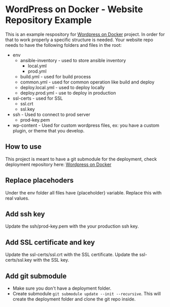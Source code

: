 # WordPress on Docker - Website Repository Example

This is an example respository for [Wordpress on Docker](https://github.com/kristo-godari/wordpress-on-docker) project. In order for that to work properly a specific structure is needed. 
Your website repo needs to have the following folders and files in the root:
- env
  - ansible-inventory - used to store ansible inventory
    - local.yml
    - prod.yml
  - build.yml - used for build process
  - common.yml - used for common operation like build and deploy
  - deploy.local.yml - used to deploy locally
  - deploy.prod.yml - use to deploy in production
- ssl-certs - used for SSL
  - ssl.crt
  - ssl.key
- ssh - Used to connect to prod server
  - prod-key.pem
- wp-content - Used for custom wordpress files, ex: you have a custom plugin, or theme that you develop.

## How to use
This project is meant to have a git submodule for the deployment, check deployment repository here: [Wordpress on Docker](https://github.com/kristo-godari/wordpress-on-docker) 

## Replace placehoders
Under the env folder all files have {placeholder} variable. Replace this with real values. 

## Add ssh key
Update the ssh/prod-key.pem with the your production ssh key.

## Add SSL certificate and key
Update the ssl-certs/ssl.crt with the SSL certificate.
Update the ssl-certs/ssl.key with the SSL key.


## Add git submodule
- Make sure you don't have a deployment folder.
- Create submodule `git submodule update --init --recursive`. This will create the deployment folder and clone the git repo inside.